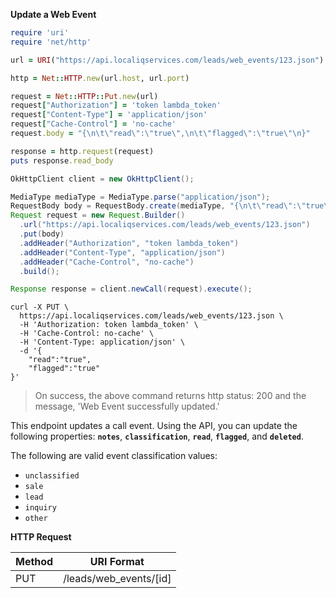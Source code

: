 **Update a Web Event**

```ruby
require 'uri'
require 'net/http'

url = URI("https://api.localiqservices.com/leads/web_events/123.json")

http = Net::HTTP.new(url.host, url.port)

request = Net::HTTP::Put.new(url)
request["Authorization"] = 'token lambda_token'
request["Content-Type"] = 'application/json'
request["Cache-Control"] = 'no-cache'
request.body = "{\n\t\"read\":\"true\",\n\t\"flagged\":\"true\"\n}"

response = http.request(request)
puts response.read_body
```

```java
OkHttpClient client = new OkHttpClient();

MediaType mediaType = MediaType.parse("application/json");
RequestBody body = RequestBody.create(mediaType, "{\n\t\"read\":\"true\",\n\t\"flagged\":\"true\"\n}");
Request request = new Request.Builder()
  .url("https://api.localiqservices.com/leads/web_events/123.json")
  .put(body)
  .addHeader("Authorization", "token lambda_token")
  .addHeader("Content-Type", "application/json")
  .addHeader("Cache-Control", "no-cache")
  .build();

Response response = client.newCall(request).execute();
```

```shell
curl -X PUT \
  https://api.localiqservices.com/leads/web_events/123.json \
  -H 'Authorization: token lambda_token' \
  -H 'Cache-Control: no-cache' \
  -H 'Content-Type: application/json' \
  -d '{
	"read":"true",
	"flagged":"true"
}'
```

> On success, the above command returns http status: 200 and the message, 'Web Event successfully updated.'

This endpoint updates a call event. Using the API, you can update the following properties: **`notes`**, **`classification`**, **`read`**, **`flagged`**, and **`deleted`**.

The following are valid event classification values:

* `unclassified`
* `sale`
* `lead`
* `inquiry`
* `other`

**HTTP Request**

| Method | URI Format |
|---|---|
| PUT | /leads/web_events/[id]|
